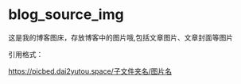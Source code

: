 # blog_source_img
这是我的博客图床，存放博客中的图片哦,包括文章图片、文章封面等图片

引用格式：

https://picbed.dai2yutou.space/子文件夹名/图片名